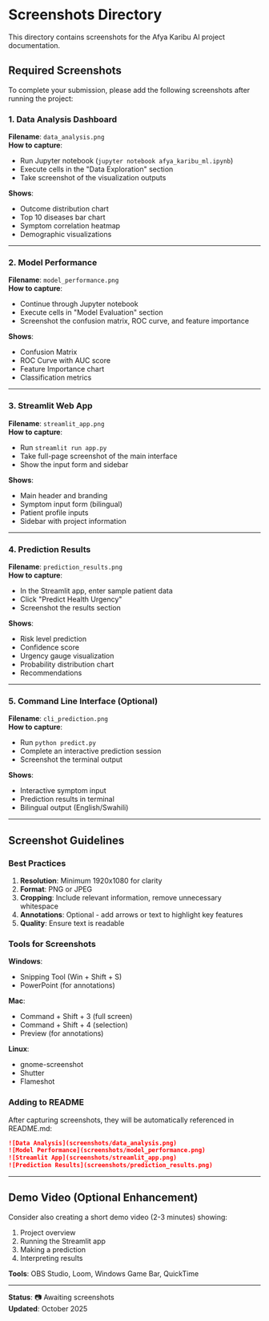 # Screenshots Directory

This directory contains screenshots for the Afya Karibu AI project documentation.

## Required Screenshots

To complete your submission, please add the following screenshots after running the project:

### 1. Data Analysis Dashboard
**Filename**: `data_analysis.png`  
**How to capture**: 
- Run Jupyter notebook (`jupyter notebook afya_karibu_ml.ipynb`)
- Execute cells in the "Data Exploration" section
- Take screenshot of the visualization outputs

**Shows**:
- Outcome distribution chart
- Top 10 diseases bar chart
- Symptom correlation heatmap
- Demographic visualizations

---

### 2. Model Performance
**Filename**: `model_performance.png`  
**How to capture**:
- Continue through Jupyter notebook
- Execute cells in "Model Evaluation" section
- Screenshot the confusion matrix, ROC curve, and feature importance

**Shows**:
- Confusion Matrix
- ROC Curve with AUC score
- Feature Importance chart
- Classification metrics

---

### 3. Streamlit Web App
**Filename**: `streamlit_app.png`  
**How to capture**:
- Run `streamlit run app.py`
- Take full-page screenshot of the main interface
- Show the input form and sidebar

**Shows**:
- Main header and branding
- Symptom input form (bilingual)
- Patient profile inputs
- Sidebar with project information

---

### 4. Prediction Results
**Filename**: `prediction_results.png`  
**How to capture**:
- In the Streamlit app, enter sample patient data
- Click "Predict Health Urgency"
- Screenshot the results section

**Shows**:
- Risk level prediction
- Confidence score
- Urgency gauge visualization
- Probability distribution chart
- Recommendations

---

### 5. Command Line Interface (Optional)
**Filename**: `cli_prediction.png`  
**How to capture**:
- Run `python predict.py`
- Complete an interactive prediction session
- Screenshot the terminal output

**Shows**:
- Interactive symptom input
- Prediction results in terminal
- Bilingual output (English/Swahili)

---

## Screenshot Guidelines

### Best Practices

1. **Resolution**: Minimum 1920x1080 for clarity
2. **Format**: PNG or JPEG
3. **Cropping**: Include relevant information, remove unnecessary whitespace
4. **Annotations**: Optional - add arrows or text to highlight key features
5. **Quality**: Ensure text is readable

### Tools for Screenshots

**Windows**:
- Snipping Tool (Win + Shift + S)
- PowerPoint (for annotations)

**Mac**:
- Command + Shift + 3 (full screen)
- Command + Shift + 4 (selection)
- Preview (for annotations)

**Linux**:
- gnome-screenshot
- Shutter
- Flameshot

### Adding to README

After capturing screenshots, they will be automatically referenced in README.md:

```markdown
![Data Analysis](screenshots/data_analysis.png)
![Model Performance](screenshots/model_performance.png)
![Streamlit App](screenshots/streamlit_app.png)
![Prediction Results](screenshots/prediction_results.png)
```

---

## Demo Video (Optional Enhancement)

Consider also creating a short demo video (2-3 minutes) showing:
1. Project overview
2. Running the Streamlit app
3. Making a prediction
4. Interpreting results

**Tools**: OBS Studio, Loom, Windows Game Bar, QuickTime

---

**Status**: 📷 Awaiting screenshots  
**Updated**: October 2025

